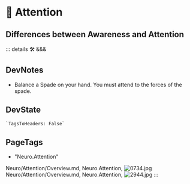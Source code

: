 
# 💜 <neuro>Attention</neuro>

## Differences between Awareness and Attention

::: details 🛠 <dev>&&&</dev>

## DevNotes

- Balance a Spade on your hand. You must attend to the forces of the spade.

## DevState

```py
`TagsToHeaders: False`
```

<h2>PageTags</h2>

- "Neuro.Attention"

Neuro/Attention/Overview.md, <dev>Neuro.Attention</dev>, ![0734.jpg](/PaperPhoto/0734.jpg)
Neuro/Attention/Overview.md, <dev>Neuro.Attention</dev>, ![2944.jpg](/PaperPhoto/2944.jpg)
:::
